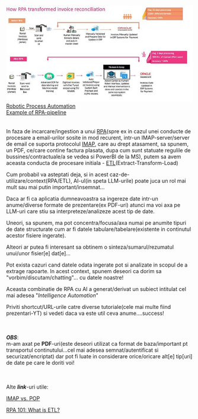 <a href="https://www.linkedin.com/pulse/implementing-robotic-process-automation-rpa-aka-ia-part-mitra/"><img src="https://github.com/stefanache/MFP-ANAF-RO/blob/main/python/ETL/30cc8bd4f9b4518ea2500b75d06efcae8978bba3_2_690x354.jpeg">Robotic Process Automation<br/>Example of RPA-pipeline</img></a>
<br/><br/><br/>In faza de incarcare/ingestion a unui [RPA](https://www.sap.com/romania/products/technology-platform/process-automation/what-is-rpa.html)(spre ex in cazul unei conducte de procesare a email-urilor sosite in mod recurent, intr-un IMAP-server/server de email ce suporta protocolul [IMAP](https://ro.wikipedia.org/wiki/IMAP), care au drept atasament, sa spunem, un PDF, ce/care contine factura plasata, dupa cum sunt statuate regulile de bussines/contractuale/a se vedea si PowerBI de la MS), putem sa avem aceasta conducta de procesare initiala - [ETL](https://www.oracle.com/ro/integration/what-is-etl/)(Extract-Transform-Load)

Cum probabil va asteptati deja, si in acest caz-de-utilizare/context(RPA/ETL), AI-ul(in speta LLM-urile) poate juca un rol mai mult sau mai putin important/insemnat...

Daca ar fi ca aplicatia dumneavoastra sa ingereze date intr-un anume/diverse formate de prezentare(ex PDF-uri) atunci ma voi axa pe LLM-uri care stiu sa interpreteze/analizeze acest tip de date.

Uneori, sa spunem, ma pot concentra/focusa/axa numai pe anumite tipuri de date structurate cum ar fi datele tabulare/tabelare(existente in continutul acestor fisiere ingerate).

Alteori ar putea fi interesant sa obtinem o sinteza/sumarul/rezumatul unui/unor fisier[e] dat[e]...

Pot exista cazuri cand datele odata ingerate pot si analizate in scopul de a extrage rapoarte. In acest context, spunem deseori ca dorim sa "vorbim/discutam/chatting"... cu datele noastre!

Aceasta combinatie de RPA cu AI a generat/derivat un subiect intitulat cel mai adesea "*Intelligence Automation*"

Priviti shortcut/URL-urile catre diverse tutoriale(cele mai multe fiind prezentari-YT) si vedeti daca va este util ceva anume....success!


<br/><br/>***OBS***: <br/>m-am axat pe **PDF**-uri(este deseori utilizat ca format de baza/important pt transportul continutului...cel mai adesea semnat/autentificat si securizat/encriptat) dar pot fi luate in considerare orice/oricare alt[e] tip[uri] de date pe care le doriti voi!



<br/><br/>Alte ***link***-uri utile:

[IMAP vs. POP](https://support.microsoft.com/en-us/office/what-is-the-difference-between-pop-and-imap-85c0e47f-931d-4035-b409-af3318b194a8)

[RPA 101: What is ETL?](https://electroneek.com/blog/rpa-101-what-is-etl/)



